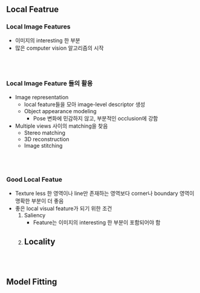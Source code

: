 #
## Local Featrue
### Local Image Features
- 이미지의 interesting 한 부분
- 많은 computer vision 알고리즘의 시작

<br>
<br>

### Local Image Feature 들의 활용
- Image representation
    - local feature들을 모아 image-level descriptor 생성
    - Object appearance modeling
        - Pose 변화에 민감하지 않고, 부분적인 occlusion에 강함
- Multiple views 사이의 matching을 찾음
    - Stereo matching
    - 3D reconstruction
    - Image stitching

<br>
<br>

### Good Local Featue
- Texture less 한 영역이나 line만 존재하는 영역보다 corner나 boundary 영역이 명확한 부분이 더 좋음
- 좋은 local visual feature가 되기 위한 조건
    1. Saliency
        - Feature는 이미지의 interesting 한 부분이 포함되어야 함
    2. Locality
        - 

<br>
<br>


## Model Fitting